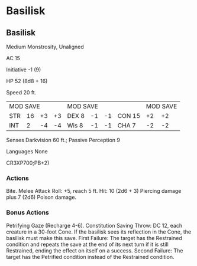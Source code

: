 # Basilisk

## Basilisk

Medium Monstrosity, Unaligned

AC 15

Initiative -1 (9)

HP 52 (8d8 + 16)

Speed 20 ft.

<table><tr><td colspan="4">MOD SAVE</td><td colspan="4">MOD SAVE</td><td colspan="3">MOD SAVE</td></tr><tr><td>STR</td><td>16</td><td>+3</td><td>+3</td><td>DEX 8</td><td>-1</td><td>-1</td><td>CON 15</td><td>+2</td><td>+2</td><td></td></tr><tr><td>INT</td><td>2</td><td>-4</td><td>-4</td><td>Wis 8</td><td>-1</td><td>-1</td><td>CHA 7</td><td>-2</td><td>-2</td><td></td></tr></table>

Senses Darkvision 60 ft.; Passive Perception 9

Languages None

CR3XP700;PB+2)

### Actions

Bite. Melee Attack Roll: +5, reach 5 ft. Hit: 10 (2d6 + 3) Piercing damage plus 7 (2d6) Poison damage.

### Bonus Actions

Petrifying Gaze (Recharge 4-6). Constitution Saving Throw: DC 12, each creature in a 30-foot Cone. If the basilisk sees its reflection in the Cone, the basilisk must make this save. First Failure: The target has the Restrained condition and repeats the save at the end of its next turn if it is still Restrained, ending the effect on itself on a success. Second Failure: The target has the Petrified condition instead of the Restrained condition.

